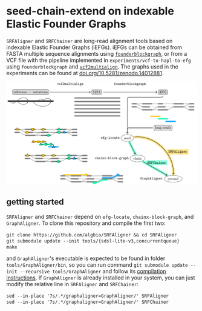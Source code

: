 # seed-chain-extend on indexable Elastic Founder Graphs
`SRFAligner` and `SRFChainer` are long-read alignment tools based on indexable Elastic Founder Graphs (iEFGs). iEFGs can be obtained from FASTA multiple sequence alignments using [`founderblockgraph`](https://github.com/algbio/founderblockgraphs), or from a VCF file with the pipeline implemented in `experiments/vcf-to-hapl-to-efg` using `founderblockgraph` and [`vcf2multialign`](https://github.com/tsnorri/vcf2multialign/). The graphs used in the experiments can be found at [doi.org/10.5281/zenodo.14012881](https://doi.org/10.5281/zenodo.14012881).

![Workflow to build iEFGs from a VCF file and to perform seed-chain-extend alignment](docs/workflow.png)

## getting started
`SRFAligner` and `SRFChainer` depend on `efg-locate`, `chainx-block-graph`, and `GraphAligner`. To clone this repository and compile the first two:
```
git clone https://github.com/algbio/SRFAligner && cd SRFAligner
git submodule update --init tools/{sdsl-lite-v3,concurrentqueue}
make
```
and `GraphAligner`'s executable is expected to be found in folder `tools/GraphAligner/bin`, so you can run command `git submodule update --init --recursive tools/GraphAligner` and follow its [compilation instructions](https://github.com/maickrau/GraphAligner?tab=readme-ov-file#compilation). If `GraphAligner` is already installed in your system, you can just modify the relative line in `SRFAligner` and `SRFChainer`:
```
sed --in-place '7s/.*/graphaligner=GraphAligner/' SRFAligner
sed --in-place '7s/.*/graphaligner=GraphAligner/' SRFChainer
```
